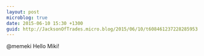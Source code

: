 ```yaml
---
layout: post
microblog: true
date: 2015-06-10 15:30 +1300
guid: http://JacksonOfTrades.micro.blog/2015/06/10/t608461237228285953.html
---
```

@memeki Hello Miki!
